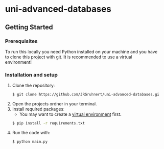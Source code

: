 # uni-advanced-databases

## Getting Started
### Prerequisites
To run this locally you need Python installed on your machine and you have to clone this project with git.
It is recommended to use a virtual environment!

### Installation and setup

1. Clone the repository:
   ```sh
   $ git clone https://github.com/JRGruhnert/uni-advanced-databases.git
   ```
1. Open the projects ordner in your terminal.
2. Install required packages:
    - You may want to create a [virtual environment](https://packaging.python.org/en/latest/guides/installing-using-pip-and-virtual-environments/#creating-a-virtual-environment) first.
   ```sh
   $ pip install -r requirements.txt
   ```
4. Run the code with:
   ```sh
   $ python main.py
   ```
